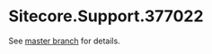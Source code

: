 # Sitecore.Support.377022

See [master branch](https://github.com/sitecoresupport/Sitecore.Support.377022) for details.